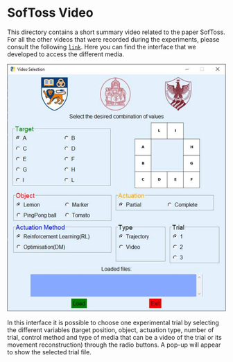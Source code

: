 # SofToss Video

This directory contains a short summary video related to the paper SofToss. For all the other videos that were recorded during the experiments, please consult the following [`link`](https://alumnisssup-my.sharepoint.com/:f:/g/personal/diego_bianchi_santannapisa_it/EhaO_YOc6vpKjKZeL8cQOwEBP8Uel37bEUxmQFhSO6ZnYQ?e=iUOhpY). Here you can find the interface that we developed to access the different media.

![Interface](Images/Interface.svg)

In this interface it is possible to choose one experimental trial by selecting the different variables (target position, object, actuation type, number of trial, control method and type of media that can be a video of the trial or its movement reconstruction) through the radio buttons. A pop-up will appear to show the selected trial file.
  
